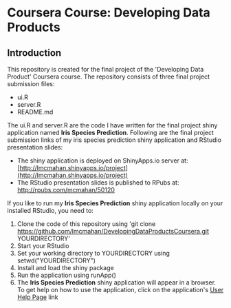 Coursera Course: Developing Data Products
==============================

## Introduction
This repository is created for the final project of the 'Developing Data Product' Coursera course.  The repository consists of three final project submission files:
- ui.R
- server.R
- README.md 

The ui.R and server.R are the code I have written for the final project shiny application named **Iris Species Prediction**. Following are the final project submission links of my iris species prediction shiny application and RStudio presentation slides:

- The shiny application is deployed on ShinyApps.io server at: [http://lmcmahan.shinyapps.io/project](http://lmcmahan.shinyapps.io/project)
- The RStudio presentation slides is published to RPubs at: [http://rpubs.com/mcmahan/50120
](http://rpubs.com/mcmahan/50120
)

If you like to run my **Iris Species Prediction** shiny application locally on your installed RStudio, you need to:

1. Clone the code of this repository using 'git clone https://github.com/lmcmahan/DevelopingDataProductsCoursera.git YOURDIRECTORY'
2. Start your RStudio
3. Set your working directory to YOURDIRECTORY using setwd("YOURDIRECTORY")
4. Install and load the shiny package
5. Run the application using runApp()
6. The **Iris Species Prediction** shiny application will appear in a browser.  To get help on how to use the application, click on the application's [User Help Page](https://lmcmahan.shinyapps.io/project/userHelpPage.html) link
